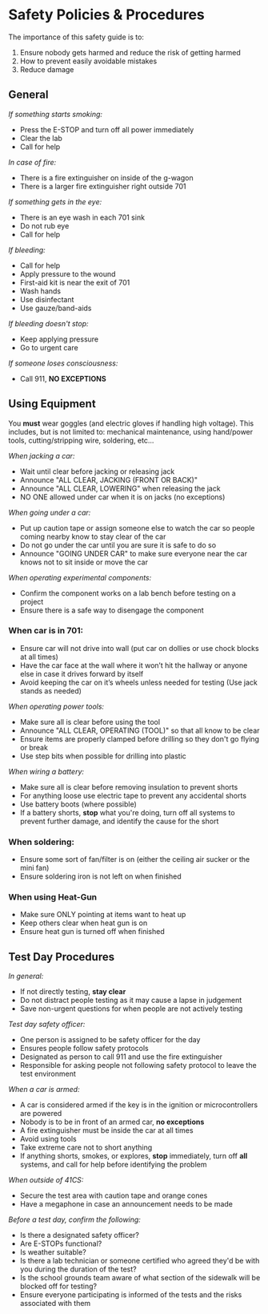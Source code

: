 # Safety Policies & Procedures

The importance of this safety guide is to:

1. Ensure nobody gets harmed and reduce the risk of getting harmed
1. How to prevent easily avoidable mistakes
1. Reduce damage

## General

*If something starts smoking:*

- Press the E-STOP and turn off all power immediately
- Clear the lab
- Call for help

*In case of fire:*

- There is a fire extinguisher on inside of the g-wagon
- There is a larger fire extinguisher right outside 701

*If something gets in the eye:*

- There is an eye wash in each 701 sink
- Do not rub eye
- Call for help

*If bleeding:*

- Call for help
- Apply pressure to the wound
- First-aid kit is near the exit of 701
- Wash hands
- Use disinfectant
- Use gauze/band-aids

*If bleeding doesn't stop:*

- Keep applying pressure
- Go to urgent care

*If someone loses consciousness:*

- Call 911, **NO EXCEPTIONS**

## Using Equipment

You **must** wear goggles (and electric gloves if handling high
voltage). This includes, but is not limited to: mechanical maintenance,
using hand/power tools, cutting/stripping wire, soldering, etc...

*When jacking a car:*

- Wait until clear before jacking or releasing jack
- Announce "ALL CLEAR, JACKING (FRONT OR BACK)"
- Announce "ALL CLEAR, LOWERING" when releasing the jack
- NO ONE allowed under car when it is on jacks (no exceptions)

*When going under a car:*

- Put up caution tape or assign someone else to watch the car so people
  coming nearby know to stay clear of the car
- Do not go under the car until you are sure it is safe to do so
- Announce "GOING UNDER CAR" to make sure everyone near the car knows
  not to sit inside or move the car

*When operating experimental components:*

- Confirm the component works on a lab bench before testing on a project
- Ensure there is a safe way to disengage the component

### When car is in 701:

- Ensure car will not drive into wall (put car on dollies or use chock
  blocks at all times)
- Have the car face at the wall where it won’t hit the hallway or anyone
  else in case it drives forward by itself
- Avoid keeping the car on it’s wheels unless needed for testing (Use
  jack stands as needed)

*When operating power tools:*

- Make sure all is clear before using the tool
- Announce "ALL CLEAR, OPERATING (TOOL)" so that all know to be clear
- Ensure items are properly clamped before drilling so they don't go
  flying or break
- Use step bits when possible for drilling into plastic

*When wiring a battery:*

- Make sure all is clear before removing insulation to prevent shorts
- For anything loose use electric tape to prevent any accidental shorts
- Use battery boots (where possible)
- If a battery shorts, **stop** what you're doing, turn off all systems
  to prevent further damage, and identify the cause for the short

### When soldering:

- Ensure some sort of fan/filter is on (either the ceiling air sucker or
  the mini fan)
- Ensure soldering iron is not left on when finished

### When using Heat-Gun

- Make sure ONLY pointing at items want to heat up
- Keep others clear when heat gun is on
- Ensure heat gun is turned off when finished

## Test Day Procedures

*In general:*

- If not directly testing, **stay clear**
- Do not distract people testing as it may cause a lapse in judgement
- Save non-urgent questions for when people are not actively testing

*Test day safety officer:*

- One person is assigned to be safety officer for the day
- Ensures people follow safety protocols
- Designated as person to call 911 and use the fire extinguisher
- Responsible for asking people not following safety protocol to leave
  the test environment

*When a car is armed:*

- A car is considered armed if the key is in the ignition or
  microcontrollers are powered
- Nobody is to be in front of an armed car, **no exceptions**
- A fire extinguisher must be inside the car at all times
- Avoid using tools
- Take extreme care not to short anything
- If anything shorts, smokes, or explores, **stop** immediately, turn
  off **all** systems, and call for help before identifying the problem

*When outside of 41CS:*

- Secure the test area with caution tape and orange cones
- Have a megaphone in case an announcement needs to be made

*Before a test day, confirm the following:*

- Is there a designated safety officer?
- Are E-STOPs functional?
- Is weather suitable?
- Is there a lab technician or someone certified who agreed they'd be
  with you during the duration of the test?
- Is the school grounds team aware of what section of the sidewalk will
  be blocked off for testing?
- Ensure everyone participating is informed of the tests and the risks
  associated with them
